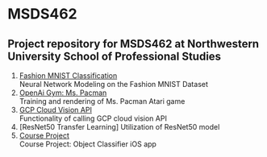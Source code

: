 # MSDS462
## Project repository for MSDS462 at Northwestern University School of Professional Studies
1. [Fashion MNIST Classification](Neural_Network_Modeling_on_the_Fashion_MNIST_Dataset.ipynb)  
Neural Network Modeling on the Fashion MNIST Dataset
2. [OpenAi Gym: Ms. Pacman](Training_MsPacman_OpenAi_Gym.ipynb)   
Training and rendering of Ms. Pacman Atari game 
3. [GCP Cloud Vision API](Google_Cloud_VisionAPI.ipynb)  
Functionality of calling GCP cloud vision API   
4. [ResNet50 Transfer Learning]
Utilization of ResNet50 model
5. [Course Project](MSDS462_Course_Project.ipynb)  
Course Project: Object Classifier iOS app 

